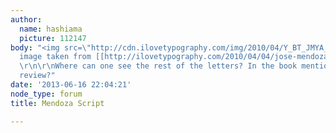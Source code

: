 ```yaml
---
author:
  name: hashiama
  picture: 112147
body: "<img src=\"http://cdn.ilovetypography.com/img/2010/04/Y_BT_JMYA_excerpts1.jpg\">
  image taken from [[http://ilovetypography.com/2010/04/04/jose-mendoza-y-almeida/|here]]
  \r\n\r\nWhere can one see the rest of the letters? In the book mentioned in that
  review?"
date: '2013-06-16 22:04:21'
node_type: forum
title: Mendoza Script

---
```

